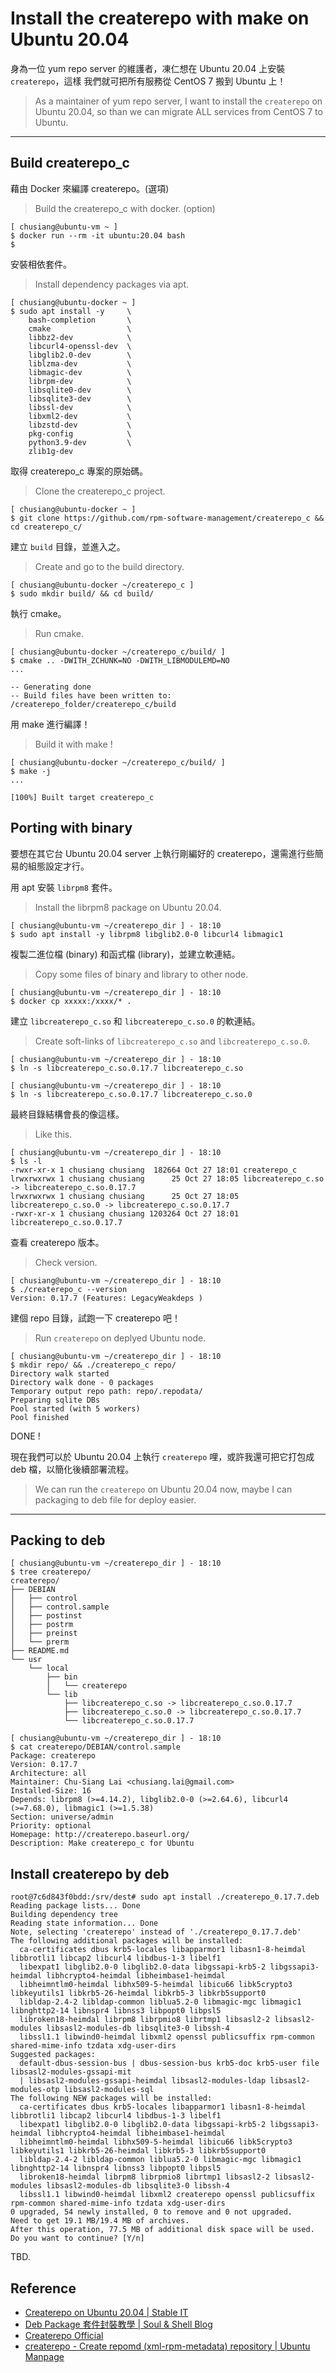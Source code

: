 # Install the createrepo with make on Ubuntu 20.04

身為一位 yum repo server 的維護者，凍仁想在 Ubuntu 20.04 上安裝 `createrepo`，這樣
我們就可把所有服務從 CentOS 7 搬到 Ubuntu 上！

> As a maintainer of yum repo server, I want to install the `createrepo` on Ubuntu 20.04, so than we can migrate ALL services from CentOS 7 to Ubuntu.

----

## Build createrepo_c

藉由 Docker 來編譯 createrepo。(選項)

> Build the createrepo_c with docker. (option)

```
[ chusiang@ubuntu-vm ~ ]
$ docker run --rm -it ubuntu:20.04 bash
$
```

安裝相依套件。

> Install dependency packages via apt.

```
[ chusiang@ubuntu-docker ~ ]
$ sudo apt install -y     \
    bash-completion       \
    cmake                 \
    libbz2-dev            \
    libcurl4-openssl-dev  \
    libglib2.0-dev        \
    liblzma-dev           \
    libmagic-dev          \
    librpm-dev            \
    libsqlite0-dev        \
    libsqlite3-dev        \
    libssl-dev            \
    libxml2-dev           \
    libzstd-dev           \
    pkg-config            \
    python3.9-dev         \
    zlib1g-dev
```

取得 createrepo_c 專案的原始碼。

> Clone the createrepo_c project.

```
[ chusiang@ubuntu-docker ~ ]
$ git clone https://github.com/rpm-software-management/createrepo_c && cd createrepo_c/
```

建立 `build` 目錄，並進入之。

> Create and go to the build directory.

```
[ chusiang@ubuntu-docker ~/createrepo_c ]
$ sudo mkdir build/ && cd build/
```

執行 cmake。

> Run cmake.

```
[ chusiang@ubuntu-docker ~/createrepo_c/build/ ]
$ cmake .. -DWITH_ZCHUNK=NO -DWITH_LIBMODULEMD=NO
...

-- Generating done
-- Build files have been written to: /createrepo_folder/createrepo_c/build
```

用 make 進行編譯！

> Build it with make !

```
[ chusiang@ubuntu-docker ~/createrepo_c/build/ ]
$ make -j
...

[100%] Built target createrepo_c
```


## Porting with binary

要想在其它台 Ubuntu 20.04 server 上執行剛編好的 createrepo，還需進行些簡易的組態設定才行。

用 apt 安裝 `librpm8` 套件。

> Install the librpm8 package on Ubuntu 20.04.

```
[ chusiang@ubuntu-vm ~/createrepo_dir ] - 18:10
$ sudo apt install -y librpm8 libglib2.0-0 libcurl4 libmagic1
```

複製二進位檔 (binary) 和函式檔 (library)，並建立軟連結。

> Copy some files of binary and library to other node.

```
[ chusiang@ubuntu-vm ~/createrepo_dir ] - 18:10
$ docker cp xxxxx:/xxxx/* .
```

建立 `libcreaterepo_c.so` 和 `libcreaterepo_c.so.0` 的軟連結。

> Create soft-links of `libcreaterepo_c.so` and `libcreaterepo_c.so.0`.

```
[ chusiang@ubuntu-vm ~/createrepo_dir ] - 18:10
$ ln -s libcreaterepo_c.so.0.17.7 libcreaterepo_c.so
```

```
[ chusiang@ubuntu-vm ~/createrepo_dir ] - 18:10
$ ln -s libcreaterepo_c.so.0.17.7 libcreaterepo_c.so.0
```


最終目錄結構會長的像這樣。

> Like this.

```
[ chusiang@ubuntu-vm ~/createrepo_dir ] - 18:10
$ ls -l
-rwxr-xr-x 1 chusiang chusiang  182664 Oct 27 18:01 createrepo_c
lrwxrwxrwx 1 chusiang chusiang      25 Oct 27 18:05 libcreaterepo_c.so -> libcreaterepo_c.so.0.17.7
lrwxrwxrwx 1 chusiang chusiang      25 Oct 27 18:05 libcreaterepo_c.so.0 -> libcreaterepo_c.so.0.17.7
-rwxr-xr-x 1 chusiang chusiang 1203264 Oct 27 18:01 libcreaterepo_c.so.0.17.7
```

查看 createrepo 版本。

> Check version.


```
[ chusiang@ubuntu-vm ~/createrepo_dir ] - 18:10
$ ./createrepo_c --version
Version: 0.17.7 (Features: LegacyWeakdeps )
```

建個 repo 目錄，試跑一下 createrepo 吧！

> Run `createrepo` on deplyed Ubuntu node.

```
[ chusiang@ubuntu-vm ~/createrepo_dir ] - 18:10
$ mkdir repo/ && ./createrepo_c repo/
Directory walk started
Directory walk done - 0 packages
Temporary output repo path: repo/.repodata/
Preparing sqlite DBs
Pool started (with 5 workers)
Pool finished
```

DONE !


現在我們可以於 Ubuntu 20.04 上執行 `createrepo` 哩，或許我還可把它打包成 deb 檔，以簡化後續部署流程。

> We can run the `createrepo` on Ubuntu 20.04 now, maybe I can packaging to deb file for deploy easier.

----

## Packing to deb

```
[ chusiang@ubuntu-vm ~/createrepo_dir ] - 18:10
$ tree createrepo/
createrepo/
├── DEBIAN
│   ├── control
│   ├── control.sample
│   ├── postinst
│   ├── postrm
│   ├── preinst
│   └── prerm
├── README.md
└── usr
    └── local
        ├── bin
        │   └── createrepo
        └── lib
            ├── libcreaterepo_c.so -> libcreaterepo_c.so.0.17.7
            ├── libcreaterepo_c.so.0 -> libcreaterepo_c.so.0.17.7
            └── libcreaterepo_c.so.0.17.7
```

```
[ chusiang@ubuntu-vm ~/createrepo_dir ] - 18:10
$ cat createrepo/DEBIAN/control.sample
Package: createrepo
Version: 0.17.7
Architecture: all
Maintainer: Chu-Siang Lai <chusiang.lai@gmail.com>
Installed-Size: 16
Depends: librpm8 (>=4.14.2), libglib2.0-0 (>=2.64.6), libcurl4 (>=7.68.0), libmagic1 (>=1.5.38)
Section: universe/admin
Priority: optional
Homepage: http://createrepo.baseurl.org/
Description: Make createrepo_c for Ubuntu
```

## Install createrepo by deb

```
root@7c6d843f0bdd:/srv/dest# sudo apt install ./createrepo_0.17.7.deb
Reading package lists... Done
Building dependency tree
Reading state information... Done
Note, selecting 'createrepo' instead of './createrepo_0.17.7.deb'
The following additional packages will be installed:
  ca-certificates dbus krb5-locales libapparmor1 libasn1-8-heimdal libbrotli1 libcap2 libcurl4 libdbus-1-3 libelf1
  libexpat1 libglib2.0-0 libglib2.0-data libgssapi-krb5-2 libgssapi3-heimdal libhcrypto4-heimdal libheimbase1-heimdal
  libheimntlm0-heimdal libhx509-5-heimdal libicu66 libk5crypto3 libkeyutils1 libkrb5-26-heimdal libkrb5-3 libkrb5support0
  libldap-2.4-2 libldap-common liblua5.2-0 libmagic-mgc libmagic1 libnghttp2-14 libnspr4 libnss3 libpopt0 libpsl5
  libroken18-heimdal librpm8 librpmio8 librtmp1 libsasl2-2 libsasl2-modules libsasl2-modules-db libsqlite3-0 libssh-4
  libssl1.1 libwind0-heimdal libxml2 openssl publicsuffix rpm-common shared-mime-info tzdata xdg-user-dirs
Suggested packages:
  default-dbus-session-bus | dbus-session-bus krb5-doc krb5-user file libsasl2-modules-gssapi-mit
  | libsasl2-modules-gssapi-heimdal libsasl2-modules-ldap libsasl2-modules-otp libsasl2-modules-sql
The following NEW packages will be installed:
  ca-certificates dbus krb5-locales libapparmor1 libasn1-8-heimdal libbrotli1 libcap2 libcurl4 libdbus-1-3 libelf1
  libexpat1 libglib2.0-0 libglib2.0-data libgssapi-krb5-2 libgssapi3-heimdal libhcrypto4-heimdal libheimbase1-heimdal
  libheimntlm0-heimdal libhx509-5-heimdal libicu66 libk5crypto3 libkeyutils1 libkrb5-26-heimdal libkrb5-3 libkrb5support0
  libldap-2.4-2 libldap-common liblua5.2-0 libmagic-mgc libmagic1 libnghttp2-14 libnspr4 libnss3 libpopt0 libpsl5
  libroken18-heimdal librpm8 librpmio8 librtmp1 libsasl2-2 libsasl2-modules libsasl2-modules-db libsqlite3-0 libssh-4
  libssl1.1 libwind0-heimdal libxml2 createrepo openssl publicsuffix rpm-common shared-mime-info tzdata xdg-user-dirs
0 upgraded, 54 newly installed, 0 to remove and 0 not upgraded.
Need to get 19.1 MB/19.4 MB of archives.
After this operation, 77.5 MB of additional disk space will be used.
Do you want to continue? [Y/n]
```

TBD.


## Reference

* <a href="https://www.stableit.ru/2021/07/createrepo-on-ubuntu-2004.html" target="_blank">Createrepo on Ubuntu 20.04 | Stable IT</a>
* <a href="https://blog.toright.com/posts/4434/deb-package-%e5%a5%97%e4%bb%b6%e5%b0%81%e8%a3%9d%e6%95%99%e5%ad%b8.html" target="_blank">Deb Package 套件封裝教學 | Soul & Shell Blog</a>
* <a href="http://createrepo.baseurl.org/" target="_blank">Createrepo Official</a>
* <a href="http://manpages.ubuntu.com/manpages/bionic/man8/createrepo.8.html" target="_blank">createrepo - Create repomd (xml-rpm-metadata) repository | Ubuntu Manpage</a>
